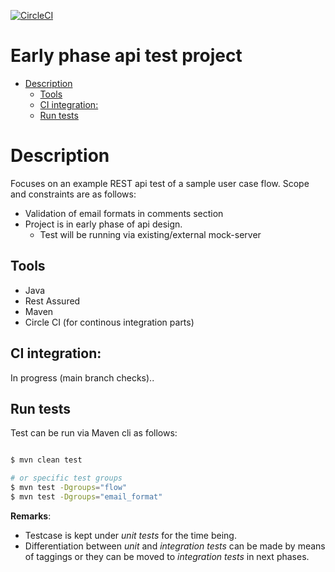[![CircleCI](https://dl.circleci.com/status-badge/img/circleci/WpmyY8VXzpWRMEk9MTHKSj/DMYCCyeQyD2fAwHXcQ3Ysi/tree/main.svg?style=svg&circle-token=CCIPRJ_B7JipfsFwKV2fyTFXaSBL_7ac271ffaa0f7ea8d1e7872ca9874338894b88f7)](https://dl.circleci.com/status-badge/redirect/circleci/WpmyY8VXzpWRMEk9MTHKSj/DMYCCyeQyD2fAwHXcQ3Ysi/tree/main)

# Early phase api test project

- [Description](#description)
  - [Tools](#tools)
  - [CI integration:](#ci-integration)
  - [Run tests](#run-tests)

# Description

Focuses on an example REST api test of a sample user case flow. 
Scope and constraints are as follows:
  - Validation of email formats in comments section 
  - Project is in early phase of api design. 
    - Test will be running via existing/external mock-server

## Tools

- Java
- Rest Assured
- Maven
- Circle CI (for continous integration parts)

## CI integration:

In progress (main branch checks)..

## Run tests

Test can be run via Maven cli as follows:

```bash

$ mvn clean test

# or specific test groups
$ mvn test -Dgroups="flow"
$ mvn test -Dgroups="email_format"

```
**Remarks**: 
- Testcase is kept under _unit tests_ for the time being.
- Differentiation between _unit_ and _integration tests_ can be made by means of taggings or they can be moved to _integration tests_ in next phases.

